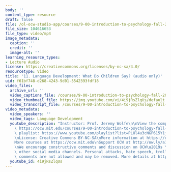 ```yaml
---
body: ''
content_type: resource
draft: false
file: /ol-ocw-studio-app/courses/9-00-introduction-to-psychology-fall-2004/mit9_00f04_lec11_360p_16_9.mp4
file_size: 104616653
file_type: video/mp4
image_metadata:
  caption: ''
  credit: ''
  image-alt: ''
learning_resource_types:
- Lecture Audio
license: https://creativecommons.org/licenses/by-nc-sa/4.0/
resourcetype: Video
title: '11. Language Development: What Do Children Say? (audio only)'
uid: f61bf748-d268-4243-9d01-5542393fdf18
video_files:
  archive_url: ''
  video_captions_file: /courses/9-00-introduction-to-psychology-fall-2004/mit9_00f04_lec11_captions.vtt
  video_thumbnail_file: https://img.youtube.com/vi/4i9jRsZlqUs/default.jpg
  video_transcript_file: /courses/9-00-introduction-to-psychology-fall-2004/1O6cYDhUUrDgnnhovpYfPOGt31P1VpzUT_transcript.pdf
video_metadata:
  video_speakers: ''
  video_tags: Language Development
  youtube_description: "Instructor: Prof. Jeremy Wolfe\n\nView the complete course:\
    \ https://ocw.mit.edu/courses/9-00-introduction-to-psychology-fall-2004/\nYouTube\
    \ playlist: https://www.youtube.com/playlist?list=PLUl4u3cNGP615Y1j9Ok3szAH5DxhFjTHo\n\
    \nLicense: Creative Commons BY-NC-SA\nMore information at https://ocw.mit.edu/terms\n\
    More courses at https://ocw.mit.edu\nSupport OCW at http://ow.ly/a1If50zVRlQ\n\
    \nWe encourage constructive comments and discussion on OCW\u2019s YouTube and\
    \ other social media channels. Personal attacks, hate speech, trolling, and inappropriate\
    \ comments are not allowed and may be removed. More details at https://ocw.mit.edu/comments."
  youtube_id: 4i9jRsZlqUs
---
```

